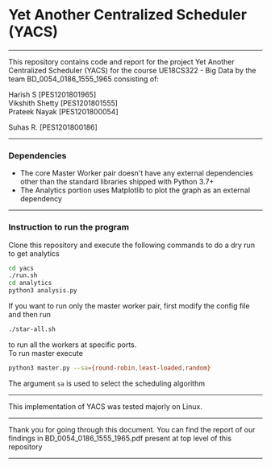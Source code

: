 # Yet Another Centralized Scheduler (YACS)

---

This repository contains code and report for the project Yet Another Centralized Scheduler (YACS) for the course UE18CS322 - Big Data by the team BD_0054_0186_1555_1965 consisting of:

Harish S [PES1201801965]  
Vikshith Shetty [PES1201801555]  
Prateek Nayak [PES1201800054]

Suhas R. [PES1201800186]

---
### Dependencies

* The core Master Worker pair doesn't have any external dependencies other than the standard libraries shipped with Python 3.7+  
* The Analytics portion uses Matplotlib to plot the graph as an external dependency

---

### Instruction to run the program

Clone this repository and execute the following commands to do a dry run to get analytics

```bash
cd yacs
./run.sh
cd analytics
python3 analysis.py
```

If you want to run only the master worker pair, first modify the config file and then run

```bash
./star-all.sh
```
to run all the workers at specific ports.  
To run master execute
```bash
python3 master.py --sa={round-robin,least-loaded,random}
```

The argument `sa` is used to select the scheduling algorithm

---

This implementation of YACS was tested majorly on Linux.  

---

Thank you for going through this document. You can find the report of our findings in BD_0054_0186_1555_1965.pdf present at top level of this repository

---
